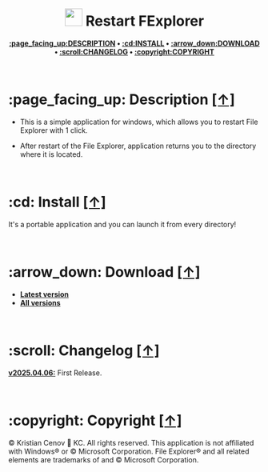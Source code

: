 <h1 align="center"><img src="https://raw.githubusercontent.com/kcenow/restart-fexplorer/main/icon.ico" width="35px" height="35px"> Restart FExplorer</h1>
<p align="center"><b><a href="#page_facing_up-description-">:page_facing_up:DESCRIPTION</a> • <a href="#cd-install-">:cd:INSTALL</a> • <a href="#arrow_down-download-">:arrow_down:DOWNLOAD</a> • <a href="#scroll-changelog-">:scroll:CHANGELOG</a> • <a href="#copyright-copyright-">:copyright:COPYRIGHT</a></b></p>

<br />

<h1>:page_facing_up: Description <a href="#-restart-fexplorer" title="Go to Navigation">[↑]</a></h1>

* This is a simple application for windows, which allows you to restart File Explorer with 1 click.

* After restart of the File Explorer, application returns you to the directory where it is located.

<br />

<h1>:cd: Install <a href="#-restart-fexplorer" title="Go to Navigation">[↑]</a></h1>

It's a portable application and you can launch it from every directory!

<br />

<h1>:arrow_down: Download <a href="#-restart-fexplorer" title="Go to Navigation">[↑]</a></h1>

* <b>[Latest version](https://github.com/kcenow/restart-fexplorer/releases/tag/v2025.04.06 "Latest version")</b>
* <b>[All versions](https://github.com/kcenow/restart-fexplorer/releases "All versions")</b>

<br />

<h1>:scroll: Changelog <a href="#-restart-fexplorer" title="Go to Navigation">[↑]</a></h1>

<b>[v2025.04.06:](https://github.com/kcenow/restart-fexplorer/releases/tag/v2025.04.06 "Latest version")</b>	First Release.

<br />

<h1>:copyright: Copyright <a href="#-restart-fexplorer" title="Go to Navigation">[↑]</a></h1>
© Kristian Cenov &#128640; KC. All rights reserved. This application is not affiliated with Windows® or © Microsoft Corporation. File Explorer® and all related elements are trademarks of and © Microsoft Corporation.

